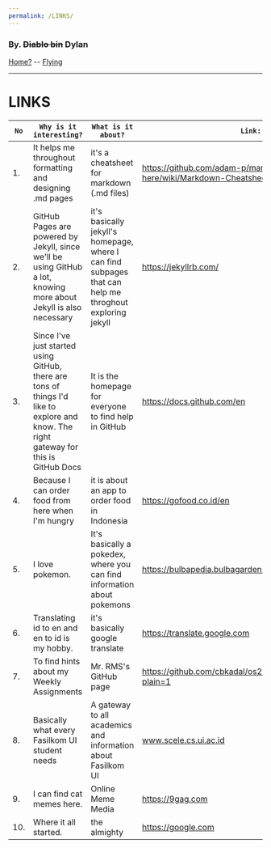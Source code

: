 ```yaml
---
permalink: /LINKS/
---
```


### By. ~~Diablo bin~~ Dylan

[Home?](https://www.instagram.com/dylan.pribadi) -- [Flying](https://m.metaco.gg/pokemon-unite/panduan-pokemon-unite-build-ability-item-dragonite)

---
# LINKS

`No`| `Why is it interesting?`| `What is it about?` | `Link:`  
--- |--- | --- | ---
1.| It helps me throughout formatting and designing .md pages | it's a cheatsheet for markdown (.md files) | https://github.com/adam-p/markdown-here/wiki/Markdown-Cheatsheet
2.| GitHub Pages are powered by Jekyll, since we'll be using GitHub a lot, knowing more about Jekyll is also necessary | it's basically jekyll's homepage, where I can find subpages that can help me throghout exploring jekyll | https://jekyllrb.com/ 
3.| Since I've just started using GitHub, there are tons of things I'd like to explore and know. The right gateway for this is GitHub Docs | It is the homepage for everyone to find help in GitHub | https://docs.github.com/en
4.| Because I can order food from here when I'm hungry | it is about an app to order food in Indonesia | https://gofood.co.id/en
5.| I love pokemon. | It's basically a pokedex, where you can find information about pokemons | https://bulbapedia.bulbagarden.net
6.| Translating id to en and en to id is my hobby. | it's basically google translate | https://translate.google.com
7.| To find hints about my Weekly Assignments | Mr. RMS's GitHub page | https://github.com/cbkadal/os222/blob/master/links.md?plain=1
8.| Basically what every Fasilkom UI student needs | A gateway to all academics and information about Fasilkom UI | www.scele.cs.ui.ac.id
9.| I can find cat memes here. | Online Meme Media | https://9gag.com
10.| Where it all started. | the almighty | https://google.com
